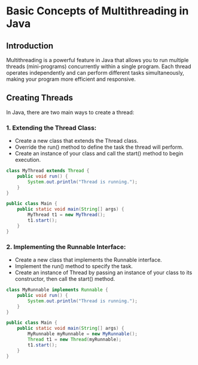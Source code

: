 # Basic Concepts of Multithreading in Java

## Introduction
Multithreading is a powerful feature in Java that allows you to run multiple threads (mini-programs) concurrently within a single program. Each thread operates independently and can perform different tasks simultaneously, making your program more efficient and responsive.

## Creating Threads
In Java, there are two main ways to create a thread:

### 1. Extending the Thread Class:

- Create a new class that extends the Thread class.
- Override the run() method to define the task the thread will perform.
- Create an instance of your class and call the start() method to begin execution.

```java
class MyThread extends Thread {
    public void run() {
        System.out.println("Thread is running.");
    }
}

public class Main {
    public static void main(String[] args) {
        MyThread t1 = new MyThread();
        t1.start();
    }
}
```
### 2. Implementing the Runnable Interface:

- Create a new class that implements the Runnable interface.
- Implement the run() method to specify the task.
- Create an instance of Thread by passing an instance of your class to its constructor, then call the start() method.

```java
class MyRunnable implements Runnable {
    public void run() {
        System.out.println("Thread is running.");
    }
}

public class Main {
    public static void main(String[] args) {
        MyRunnable myRunnable = new MyRunnable();
        Thread t1 = new Thread(myRunnable);
        t1.start();
    }
}
```